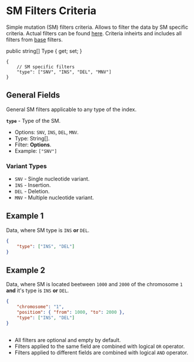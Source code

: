# SM Filters Criteria
Simple mutation (SM) filters criteria. Allows to filter the data by SM specific criteria. Actual filters can be found [here](../Unite.Indices.Search/Services/Filters/Base/Variants/Criteria/SsmCriteria.cs). Criteria inheirts and includes all filters from [base](./search-criteria-variant-base.md) filters.


public string[] Type { get; set; }

```jsonc
{
    // SM specific filters
    "type": ["SNV", "INS", "DEL", "MNV"]
}
```


## General Fields
General SM filters applicable to any type of the index.

**`type`** - Type of the SM.
- Options: `SNV`, `INS`, `DEL`, `MNV`.
- Type: String[].
- Filter: **Options**.
- Example: `["SNV"]`

### Variant Types
- `SNV` - Single nucleotide variant.
- `INS` - Insertion.
- `DEL` - Deletion.
- `MNV` - Multiple nucleotide variant.


## Example 1
Data, where SM type is `INS` **or** `DEL`.

```json
{
    "type": ["INS", "DEL"]
}
```

## Example 2
Data, where SM is located beetween `1000` and `2000` of the chromosome `1` **and** it's type is `INS` **or** `DEL`.

```json
{
    "chromosome": "1",
    "positiom": { "from": 1000, "to": 2000 },
    "type": ["INS", "DEL"]
}
```


##
- All filters are optional and empty by default.
- Filters applied to the same field are combined with logical `OR` operator.
- Filters applied to different fields are combined with logical `AND` operator.
